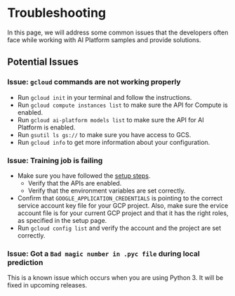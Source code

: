 # Troubleshooting

In this page, we will address some common issues that the developers often face while working with AI Platform samples and provide solutions.

## Potential Issues

### Issue: `gcloud` commands are not working properly

* Run `gcloud init` in your terminal and follow the instructions.
* Run `gcloud compute instances list` to make sure the API for Compute is enabled.
* Run `gcloud ai-platform models list` to make sure the API for AI Platform is enabled.
* Run `gsutil ls gs://` to make sure you have access to GCS.
* Run `gcloud info` to get more information about your configuration.

### Issue: Training job is failing

* Make sure you have followed the [setup steps](./setup).
    * Verify that the APIs are enabled.
    * Verify that the environment variables are set correctly.
* Confirm that `GOOGLE_APPLICATION_CREDENTIALS` is pointing to the correct service account key file for your GCP project.
Also, make sure the ervice account file is for your current GCP project and that it has the right roles, as specified in the setup page.
* Run `gcloud config list` and verify the account and the project are set correctly.


### Issue: Got a `Bad magic number in .pyc file` during local prediction

This is a known issue which occurs when you are using Python 3. It will be fixed in upcoming releases.

